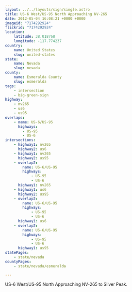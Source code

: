 ```yaml
---
layout: ../../layouts/sign/single.astro
title: US-6 West/US-95 North Approaching NV-265
date: 2012-05-04 16:08:21 +0000 +0000
imageid: "7174292924"
flickrid: "7174292924"
location:
    latitude: 38.018768
    longitude: -117.774237
country:
    name: United States
    slug: united-states
state:
    name: Nevada
    slug: nevada
county:
    name: Esmeralda County
    slug: esmeralda
tags:
    - intersection
    - big-green-sign
highway:
    - nv265
    - us6
    - us95
overlaps:
    - name: US-6/US-95
      highways:
        - US-95
        - US-6
intersections:
    - highway1: nv265
      highway2: us6
    - highway1: nv265
      highway2: us95
    - overlap2:
        name: US-6/US-95
        highways:
            - US-95
            - US-6
      highway1: nv265
    - highway1: us6
      highway2: us95
    - overlap2:
        name: US-6/US-95
        highways:
            - US-95
            - US-6
      highway1: us6
    - overlap2:
        name: US-6/US-95
        highways:
            - US-95
            - US-6
      highway1: us95
statePages:
    - state/nevada
countyPages:
    - state/nevada/esmeralda

---
```

US-6 West/US-95 North Approaching NV-265 to Sliver Peak.